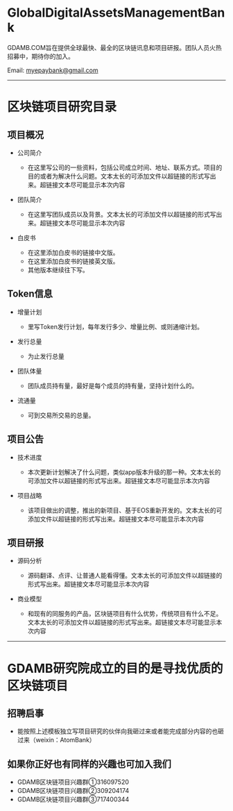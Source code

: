 # GlobalDigitalAssetsManagementBank
GDAMB.COM旨在提供全球最快、最全的区块链讯息和项目研报。团队人员火热招募中，期待你的加入。

Email: myepaybank@gmail.com

----------------
# 区块链项目研究目录

## 项目概况

* 公司简介

     * 在这里写公司的一些资料，包括公司成立时间、地址、联系方式。项目的目的或者为解决什么问题。文本太长的可添加文件以超链接的形式写出来。超链接文本尽可能显示本次内容
     
* 团队简介

     * 在这里写团队成员以及背景。文本太长的可添加文件以超链接的形式写出来。超链接文本尽可能显示本次内容
     
* 白皮书

     * 在这里添加白皮书的链接中文版。
     * 在这里添加白皮书的链接英文版。
     * 其他版本继续往下写。

## Token信息

* 增量计划

    * 里写Token发行计划，每年发行多少、增量比例、或则通缩计划。
    
* 发行总量

    * 为止发行总量
    
* 团队体量

    * 团队成员持有量，最好是每个成员的持有量，坚持计划什么的。
    
* 流通量
    
    * 可到交易所交易的总量。

## 项目公告

* 技术进度

    * 本次更新计划解决了什么问题，类似app版本升级的那一种。文本太长的可添加文件以超链接的形式写出来。超链接文本尽可能显示本次内容

* 项目战略

    * 该项目做出的调整，推出的新项目、基于EOS重新开发的。文本太长的可添加文件以超链接的形式写出来。超链接文本尽可能显示本次内容

## 项目研报

* 源码分析

    * 源码翻译、点评、让普通人能看得懂。文本太长的可添加文件以超链接的形式写出来。超链接文本尽可能显示本次内容
  
* 商业模型

    * 和现有的同服务的产品，区块链项目有什么优势，传统项目有什么不足。文本太长的可添加文件以超链接的形式写出来。超链接文本尽可能显示本次内容

----------------
# GDAMB研究院成立的目的是寻找优质的区块链项目

## 招聘启事

* 能按照上述模板独立写项目研究的伙伴向我砸过来或者能完成部分内容的也砸过来（weixin：AtomBank）

## 如果你正好也有同样的兴趣也可加入我们

* GDAMB区块链项目兴趣群①316097520
* GDAMB区块链项目兴趣群②309204174
* GDAMB区块链项目兴趣群③717400344
